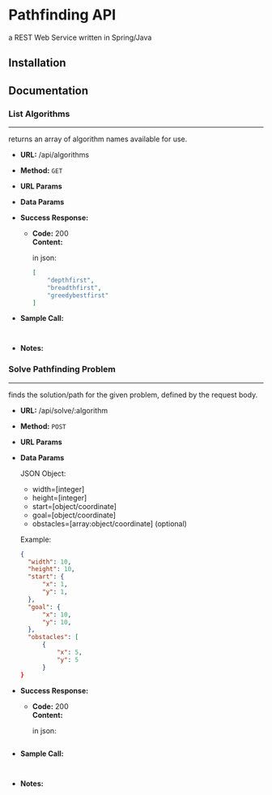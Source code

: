 # Pathfinding API

a REST Web Service written in Spring/Java

## Installation



## Documentation

### List Algorithms
----
  returns an array of algorithm names available for use.

* **URL:** /api/algorithms

* **Method:** `GET`
  
*  **URL Params**

* **Data Params**

* **Success Response:**

  * **Code:** 200 <br />
    **Content:** 

    in json:
    
    ```json
    [
        "depthfirst",
        "breadthfirst",
        "greedybestfirst"
    ]
    ```
 
* **Sample Call:**

  ```javascript
  ```
  
  ```sh
  ```

* **Notes:**

### Solve Pathfinding Problem
----
  
  finds the solution/path for the given problem, defined by the request body. 

* **URL:** /api/solve/:algorithm

* **Method:** `POST`
  
*  **URL Params**

* **Data Params**

  JSON Object:
  * width=[integer]
  * height=[integer]
  * start=[object/coordinate]
  * goal=[object/coordinate]
  * obstacles=[array:object/coordinate] (optional)
  
  Example:
  
  ```json
  {
    "width": 10,
    "height": 10,
    "start": {
        "x": 1,
        "y": 1,
    },
    "goal": {
        "x": 10,
        "y": 10,
    },
    "obstacles": [
        {
            "x": 5,
            "y": 5
        }
  }
  ```

* **Success Response:**

  * **Code:** 200 <br />
    **Content:** 

    in json:
    
    ```json
    ```
 
* **Sample Call:**

  ```javascript
  ```
  
  ```sh
  ```

* **Notes:**